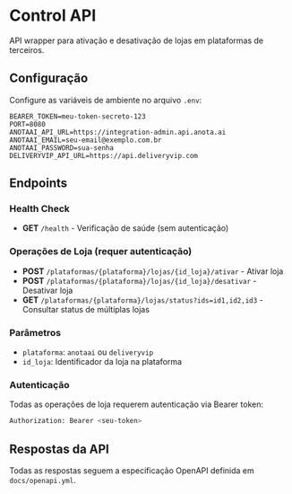 # Control API

API wrapper para ativação e desativação de lojas em plataformas de terceiros.

## Configuração

Configure as variáveis de ambiente no arquivo `.env`:

```env
BEARER_TOKEN=meu-token-secreto-123
PORT=8080
ANOTAAI_API_URL=https://integration-admin.api.anota.ai
ANOTAAI_EMAIL=seu-email@exemplo.com.br
ANOTAAI_PASSWORD=sua-senha
DELIVERYVIP_API_URL=https://api.deliveryvip.com
```

## Endpoints

### Health Check
- **GET** `/health` - Verificação de saúde (sem autenticação)

### Operações de Loja (requer autenticação)
- **POST** `/plataformas/{plataforma}/lojas/{id_loja}/ativar` - Ativar loja
- **POST** `/plataformas/{plataforma}/lojas/{id_loja}/desativar` - Desativar loja  
- **GET** `/plataformas/{plataforma}/lojas/status?ids=id1,id2,id3` - Consultar status de múltiplas lojas

### Parâmetros
- `plataforma`: `anotaai` ou `deliveryvip`
- `id_loja`: Identificador da loja na plataforma

### Autenticação
Todas as operações de loja requerem autenticação via Bearer token:

```bash
Authorization: Bearer <seu-token>
```

## Respostas da API

Todas as respostas seguem a especificação OpenAPI definida em `docs/openapi.yml`.